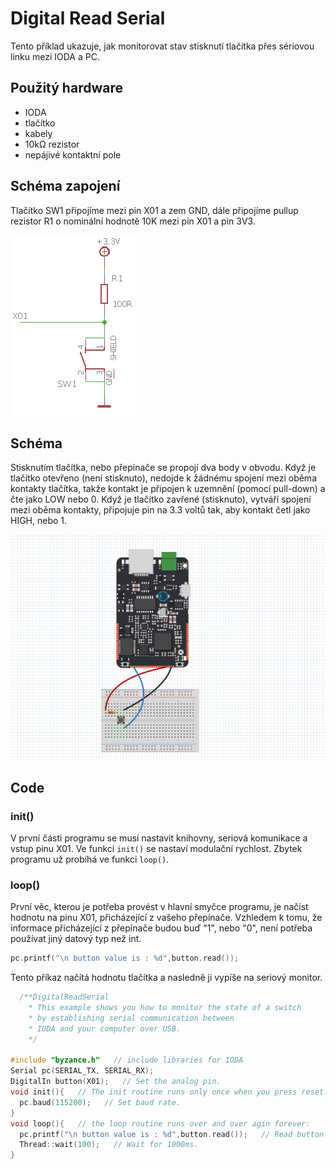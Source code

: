 # Digital Read Serial

Tento příklad ukazuje, jak monitorovat stav stisknutí tlačítka přes sériovou linku mezi IODA a PC.

## Použitý hardware

* IODA 
* tlačítko
* kabely
* 10kΩ rezistor
* nepájivé kontaktní pole

## Schéma zapojení

Tlačítko SW1 připojíme mezi pin X01 a zem GND, dále připojíme pullup rezistor R1 o nominální hodnotě 10K mezi pin X01 a pin 3V3. 

![](../../../.gitbook/assets/schema_pullup%20%281%29.png)

## Schéma

Stisknutím tlačítka, nebo přepínače se propojí dva body v obvodu. Když je tlačítko otevřeno \(není stisknuto\), nedojde k žádnému spojení mezi oběma kontakty tlačítka, takže kontakt je připojen k uzemnění \(pomocí pull-down\) a čte jako LOW nebo 0. Když je tlačítko zavřené \(stisknuto\), vytváří spojení mezi oběma kontakty, připojuje pin na 3.3 voltů tak, aby kontakt četl jako HIGH, nebo 1.

![](../../../.gitbook/assets/digitalreadserial.png)

## Code

### init\(\)

V první části programu se musí nastavit knihovny, seriová komunikace a vstup pinu X01. Ve funkci `init()` se nastaví modulační rychlost. Zbytek programu už probíhá ve funkci `loop()`.

### loop\(\)

První věc, kterou je potřeba provést v hlavní smyčce programu, je načíst hodnotu na pinu X01, přicházející z vašeho přepínače. Vzhledem k tomu, že informace přicházející z přepínače budou buď "1", nebo "0", není potřeba používat jiný datový typ než int.

```cpp
pc.printf("\n button value is : %d",button.read());
```



Tento příkaz načítá hodnotu tlačítka a nasledně ji vypíše na seriový monitor.

```cpp
  /**DigitalReadSerial
    * This example shows you how to monitor the state of a switch
    * by establishing serial communication between
    * IODA and your computer over USB.
    */

#include "byzance.h"   // include libraries for IODA
Serial pc(SERIAL_TX, SERIAL_RX);
DigitalIn button(X01);   // Set the analog pin.
void init(){   // The init routine runs only once when you press reset.
  pc.baud(115200);   // Set baud rate.
}
void loop(){   // the loop routine runs over and over agin forever:
  pc.printf("\n button value is : %d",button.read());   // Read button value and print it.
  Thread::wait(100);   // Wait for 1000ms.
}
```



